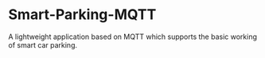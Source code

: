 # Smart-Parking-MQTT
A lightweight application based on MQTT which supports the basic working of smart car parking.
